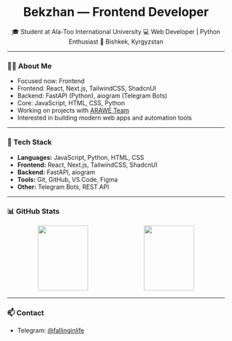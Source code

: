 <h1 align="center">Bekzhan — Frontend Developer</h1>

<p align="center">
🎓 Student at Ala-Too International University  
💻 Web Developer | Python Enthusiast  
📍 Bishkek, Kyrgyzstan  
</p>

---

### 👨‍💻 About Me

- Focused now: Frontend
- Frontend: React, Next.js, TailwindCSS, ShadcnUI  
- Backend: FastAPI (Python), aiogram (Telegram Bots)  
- Core: JavaScript, HTML, CSS, Python  
- Working on projects with [ARAWE Team](https://github.com/orgs/arawe-kg)  
- Interested in building modern web apps and automation tools

---

### 🧰 Tech Stack

- **Languages:** JavaScript, Python, HTML, CSS  
- **Frontend:** React, Next.js, TailwindCSS, ShadcnUI  
- **Backend:** FastAPI, aiogram  
- **Tools:** Git, GitHub, VS Code, Figma  
- **Other:** Telegram Bots, REST API

---

### 📊 GitHub Stats

<p align="center">
  <img src="https://github-readme-stats.vercel.app/api?username=SinJeIwc&show_icons=true&theme=default" width="48%" height="150"/>
  <img src="https://github-readme-stats.vercel.app/api/top-langs/?username=SinJeIwc&layout=compact&theme=default" width="48%" height="150"/>
</p>

---

### 📫 Contact

- Telegram: [@fallinginlife](https://t.me/fallinginlife)
